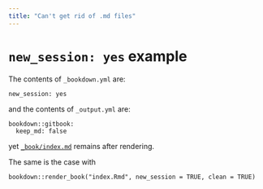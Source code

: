 ```yaml
--- 
title: "Can't get rid of .md files"
---
```


# `new_session: yes` example

The contents of `_bookdown.yml` are:


```
new_session: yes
```

and the contents of `_output.yml` are:


```
bookdown::gitbook:
  keep_md: false
```

yet [`_book/index.md`](_book/index.md) remains after rendering.

The same is the case with

`bookdown::render_book("index.Rmd", new_session = TRUE, clean = TRUE)`
